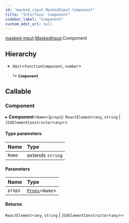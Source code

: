```yaml
---
id: "masked_input.MaskedInput.Component"
title: "Interface: Component"
sidebar_label: "Component"
custom_edit_url: null
---
```


[masked-input](../modules/masked_input.md).[MaskedInput](../namespaces/masked_input.MaskedInput.md).Component

## Hierarchy

- `Omit`\<`FunctionComponent`, `number`\>

  ↳ **`Component`**

## Callable

### Component

▸ **Component**\<`Name`\>(`props`): `ReactElement`\<`any`, `string` \| `JSXElementConstructor`\<`any`\>\>

#### Type parameters

| Name | Type |
| :------ | :------ |
| `Name` | extends `string` |

#### Parameters

| Name | Type |
| :------ | :------ |
| `props` | [`Props`](masked_input.MaskedInput.Props.md)\<`Name`\> |

#### Returns

`ReactElement`\<`any`, `string` \| `JSXElementConstructor`\<`any`\>\>
